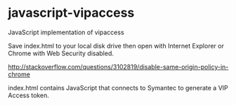 # javascript-vipaccess
JavaScript implementation of vipaccess


Save index.html to your local disk drive then open with
Internet Explorer or
Chrome with Web Security disabled.

http://stackoverflow.com/questions/3102819/disable-same-origin-policy-in-chrome


index.html contains JavaScript that connects to Symantec to generate a VIP Access token.
